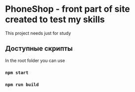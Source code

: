 # PhoneShop - front part of site created to test my skills
This project needs just for study

## Доступные скрипты

In the root folder you can use


### `npm start`
### `npm run build`


